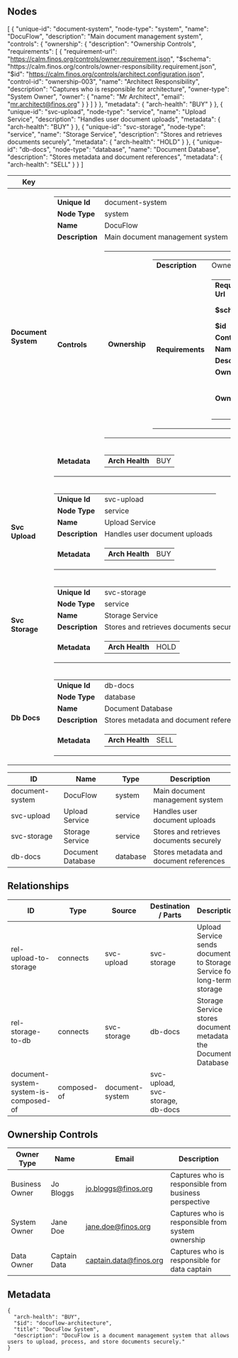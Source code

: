 ## Nodes

[
{
"unique-id": "document-system",
"node-type": "system",
"name": "DocuFlow",
"description": "Main document management system",
"controls": {
"ownership": {
"description": "Ownership Controls",
"requirements": [
{
"requirement-url": "https://calm.finos.org/controls/owner.requirement.json",
"$schema": "https://calm.finos.org/controls/owner-responsibility.requirement.json",
"$id": "https://calm.finos.org/controls/architect.configuration.json",
"control-id": "ownership-003",
"name": "Architect Responsibility",
"description": "Captures who is responsible for architecture",
"owner-type": "System Owner",
"owner": {
"name": "Mr Architect",
"email": "mr.architect@finos.org"
}
}
]
}
},
"metadata": {
"arch-health": "BUY"
}
},
{
"unique-id": "svc-upload",
"node-type": "service",
"name": "Upload Service",
"description": "Handles user document uploads",
"metadata": {
"arch-health": "BUY"
}
},
{
"unique-id": "svc-storage",
"node-type": "service",
"name": "Storage Service",
"description": "Stores and retrieves documents securely",
"metadata": {
"arch-health": "HOLD"
}
},
{
"unique-id": "db-docs",
"node-type": "database",
"name": "Document Database",
"description": "Stores metadata and document references",
"metadata": {
"arch-health": "SELL"
}
}
]

<div class="table-container">
    <table>
        <thead>
        <tr>
            <th>Key</th>
            <th>Value</th>
        </tr>
        </thead>
        <tbody>
        <tr>
            <td><b>Document System</b></td>
            <td>
                <div class="table-container">
                    <table>
                        <tbody>
                        <tr>
                            <td><b>Unique Id</b></td>
                            <td>
                                document-system
                                    </td>
                        </tr>
                        <tr>
                            <td><b>Node Type</b></td>
                            <td>
                                system
                                    </td>
                        </tr>
                        <tr>
                            <td><b>Name</b></td>
                            <td>
                                DocuFlow
                                    </td>
                        </tr>
                        <tr>
                            <td><b>Description</b></td>
                            <td>
                                Main document management system
                                    </td>
                        </tr>
                        <tr>
                            <td><b>Controls</b></td>
                            <td>
                                <div class="table-container">
                                    <table>
                                        <tbody>
                                        <tr>
                                            <td><b>Ownership</b></td>
                                            <td>
                                                <div class="table-container">
                                                    <table>
                                                        <tbody>
                                                        <tr>
                                                            <td><b>Description</b></td>
                                                            <td>
                                                                Ownership Controls
                                                                    </td>
                                                        </tr>
                                                        <tr>
                                                            <td><b>Requirements</b></td>
                                                            <td>
                                                                        <div class="table-container">
                                                                            <table>
                                                                                <tbody>
                                                                                <tr>
                                                                                    <td><b>Requirement Url</b></td>
                                                                                    <td>
                                                                                        https://calm.finos.org/controls/owner.requirement.json
                                                                                            </td>
                                                                                </tr>
                                                                                <tr>
                                                                                    <td><b>$schema</b></td>
                                                                                    <td>
                                                                                        https://calm.finos.org/controls/owner-responsibility.requirement.json
                                                                                            </td>
                                                                                </tr>
                                                                                <tr>
                                                                                    <td><b>$id</b></td>
                                                                                    <td>
                                                                                        https://calm.finos.org/controls/architect.configuration.json
                                                                                            </td>
                                                                                </tr>
                                                                                <tr>
                                                                                    <td><b>Control Id</b></td>
                                                                                    <td>
                                                                                        ownership-003
                                                                                            </td>
                                                                                </tr>
                                                                                <tr>
                                                                                    <td><b>Name</b></td>
                                                                                    <td>
                                                                                        Architect Responsibility
                                                                                            </td>
                                                                                </tr>
                                                                                <tr>
                                                                                    <td><b>Description</b></td>
                                                                                    <td>
                                                                                        Captures who is responsible for architecture
                                                                                            </td>
                                                                                </tr>
                                                                                <tr>
                                                                                    <td><b>Owner Type</b></td>
                                                                                    <td>
                                                                                        System Owner
                                                                                            </td>
                                                                                </tr>
                                                                                <tr>
                                                                                    <td><b>Owner</b></td>
                                                                                    <td>
                                                                                        <div class="table-container">
                                                                                            <table>
                                                                                                <tbody>
                                                                                                <tr>
                                                                                                    <td><b>Name</b></td>
                                                                                                    <td>
                                                                                                        Mr Architect
                                                                                                            </td>
                                                                                                </tr>
                                                                                                <tr>
                                                                                                    <td><b>Email</b></td>
                                                                                                    <td>
                                                                                                        mr.architect@finos.org
                                                                                                            </td>
                                                                                                </tr>
                                                                                                </tbody>
                                                                                            </table>
                                                                                        </div>
                                                                                    </td>
                                                                                </tr>
                                                                                </tbody>
                                                                            </table>
                                                                        </div>
                                                            </td>
                                                        </tr>
                                                        </tbody>
                                                    </table>
                                                </div>
                                            </td>
                                        </tr>
                                        </tbody>
                                    </table>
                                </div>
                            </td>
                        </tr>
                        <tr>
                            <td><b>Metadata</b></td>
                            <td>
                                <div class="table-container">
                                    <table>
                                        <tbody>
                                        <tr>
                                            <td><b>Arch Health</b></td>
                                            <td>
                                                BUY
                                                    </td>
                                        </tr>
                                        </tbody>
                                    </table>
                                </div>
                            </td>
                        </tr>
                        </tbody>
                    </table>
                </div>
            </td>
        </tr>
        <tr>
            <td><b>Svc Upload</b></td>
            <td>
                <div class="table-container">
                    <table>
                        <tbody>
                        <tr>
                            <td><b>Unique Id</b></td>
                            <td>
                                svc-upload
                                    </td>
                        </tr>
                        <tr>
                            <td><b>Node Type</b></td>
                            <td>
                                service
                                    </td>
                        </tr>
                        <tr>
                            <td><b>Name</b></td>
                            <td>
                                Upload Service
                                    </td>
                        </tr>
                        <tr>
                            <td><b>Description</b></td>
                            <td>
                                Handles user document uploads
                                    </td>
                        </tr>
                        <tr>
                            <td><b>Metadata</b></td>
                            <td>
                                <div class="table-container">
                                    <table>
                                        <tbody>
                                        <tr>
                                            <td><b>Arch Health</b></td>
                                            <td>
                                                BUY
                                                    </td>
                                        </tr>
                                        </tbody>
                                    </table>
                                </div>
                            </td>
                        </tr>
                        </tbody>
                    </table>
                </div>
            </td>
        </tr>
        <tr>
            <td><b>Svc Storage</b></td>
            <td>
                <div class="table-container">
                    <table>
                        <tbody>
                        <tr>
                            <td><b>Unique Id</b></td>
                            <td>
                                svc-storage
                                    </td>
                        </tr>
                        <tr>
                            <td><b>Node Type</b></td>
                            <td>
                                service
                                    </td>
                        </tr>
                        <tr>
                            <td><b>Name</b></td>
                            <td>
                                Storage Service
                                    </td>
                        </tr>
                        <tr>
                            <td><b>Description</b></td>
                            <td>
                                Stores and retrieves documents securely
                                    </td>
                        </tr>
                        <tr>
                            <td><b>Metadata</b></td>
                            <td>
                                <div class="table-container">
                                    <table>
                                        <tbody>
                                        <tr>
                                            <td><b>Arch Health</b></td>
                                            <td>
                                                HOLD
                                                    </td>
                                        </tr>
                                        </tbody>
                                    </table>
                                </div>
                            </td>
                        </tr>
                        </tbody>
                    </table>
                </div>
            </td>
        </tr>
        <tr>
            <td><b>Db Docs</b></td>
            <td>
                <div class="table-container">
                    <table>
                        <tbody>
                        <tr>
                            <td><b>Unique Id</b></td>
                            <td>
                                db-docs
                                    </td>
                        </tr>
                        <tr>
                            <td><b>Node Type</b></td>
                            <td>
                                database
                                    </td>
                        </tr>
                        <tr>
                            <td><b>Name</b></td>
                            <td>
                                Document Database
                                    </td>
                        </tr>
                        <tr>
                            <td><b>Description</b></td>
                            <td>
                                Stores metadata and document references
                                    </td>
                        </tr>
                        <tr>
                            <td><b>Metadata</b></td>
                            <td>
                                <div class="table-container">
                                    <table>
                                        <tbody>
                                        <tr>
                                            <td><b>Arch Health</b></td>
                                            <td>
                                                SELL
                                                    </td>
                                        </tr>
                                        </tbody>
                                    </table>
                                </div>
                            </td>
                        </tr>
                        </tbody>
                    </table>
                </div>
            </td>
        </tr>
        </tbody>
    </table>
</div>


| ID            | Name           | Type     | Description                          |
|---------------|----------------|----------|--------------------------------------|
| document-system | DocuFlow       | system | Main document management system |
| svc-upload | Upload Service       | service | Handles user document uploads |
| svc-storage | Storage Service       | service | Stores and retrieves documents securely |
| db-docs | Document Database       | database | Stores metadata and document references |

## Relationships

| ID               | Type         | Source       | Destination / Parts | Description |
|------------------|--------------|---------------|----------------------|-------------|
| rel-upload-to-storage | connects      | svc-upload | svc-storage | Upload Service sends documents to Storage Service for long-term storage |
| rel-storage-to-db | connects      | svc-storage | db-docs | Storage Service stores document metadata in the Document Database |
| document-system-system-is-composed-of | composed-of   | document-system | svc-upload, svc-storage, db-docs |  |


## Ownership Controls

| Owner Type      | Name        | Email               | Description                        |
|-----------------|-------------|---------------------|------------------------------------|
| Business Owner | Jo Bloggs | jo.bloggs@finos.org | Captures who is responsible from business perspective |
| System Owner | Jane Doe | jane.doe@finos.org | Captures who is responsible from system ownership |
| Data Owner | Captain Data | captain.data@finos.org | Captures who is responsible for data captain |

## Metadata
```
{
  "arch-health": "BUY",
  "$id": "docuflow-architecture",
  "title": "DocuFlow System",
  "description": "DocuFlow is a document management system that allows users to upload, process, and store documents securely."
}
```